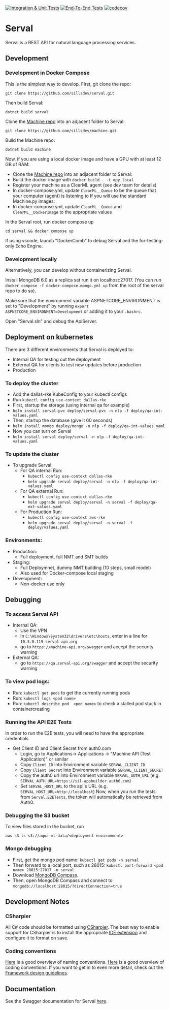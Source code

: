 [![Integration & Unit Tests](https://github.com/sillsdev/serval/actions/workflows/ci.yml/badge.svg)](https://github.com/sillsdev/serval/actions/workflows/ci.yml)
[![End-To-End Tests](https://github.com/sillsdev/serval/actions/workflows/ci-e2e.yml/badge.svg)](https://github.com/sillsdev/serval/actions/workflows/ci-e2e.yml)
[![codecov](https://codecov.io/gh/sillsdev/serval/graph/badge.svg?token=0PEQ9LXPK9)](https://codecov.io/gh/sillsdev/serval)

# Serval

Serval is a REST API for natural language processing services.

## Development

### Development in Docker Compose

This is the simplest way to develop.
First, git clone the repo:
  ```
  git clone https://github.com/sillsdev/serval.git
  ```
Then build Serval:
  ```
  dotnet build serval
  ```
Clone the [Machine repo](https://github.com/sillsdev/machine) into an adjacent folder to Serval:
  ```
  git clone https://github.com/sillsdev/machine.git
  ```
Build the Machine repo:
  ```
  dotnet build machine
  ```
Now, if you are using a local docker image and have a GPU with at least 12 GB of RAM:
* Clone the [Machine repo](https://github.com/sillsdev/machine.py) into an adjacent folder to Serval:
* Build the docker image with `docker build . -t mpy.local`
* Register your machine as a ClearML agent (see dev team for details)
* In docker-compose.yml, update `ClearML__Queue` to be the queue that your computer (agent) is listening to
If you will use the standard Machine.py images:
* In docker-compose.yml, update `ClearML__Queue` and `ClearML__DockerImage` to the appropriate values

In the Serval root, run docker compose up
  ```
  cd serval && docker compose up
  ```
If using vscode, launch "DockerComb" to debug Serval and the for-testing-only Echo Engine.

### Development locally
Alternatively, you can develop without containerizing Serval.

Install MongoDB 6.0 as a replica set run it on localhost:27017. (You can run `docker compose -f docker-compose.mongo.yml up` from the root of the serval repo to do so).

Make sure that the environment variable ASPNETCORE_ENVIRONMENT is set to "Development" by running `export ASPNETCORE_ENVIRONMENT=Development` or adding it to your `.bashrc`.

Open "Serval.sln" and debug the ApiServer.

## Deployment on kubernetes
There are 3 different environments that Serval is deployed to:
- Internal QA for testing out the deployment
- External QA for clients to test new updates before production
- Production
### To deploy the cluster
- Add the dallas-rke KubeConfig to your kubectl configs
- Run `kubectl config use-context dallas-rke`
- First, startup the storage (using internal qa for example)
- `helm install serval-pvc deploy/serval-pvc -n nlp -f deploy/qa-int-values.yaml`
- Then, startup the database (give it 60 seconds)
- `helm install mongo deploy/mongo -n nlp -f deploy/qa-int-values.yaml`
- Now you can turn on Serval
- `helm install serval deploy/serval -n nlp -f deploy/qa-int-values.yaml`

### To update the cluster
- To upgrade Serval:
  - For QA internal Run:
    - `kubectl config use-context dallas-rke`
    - `helm upgrade serval deploy/serval -n nlp -f deploy/qa-int-values.yaml`
  - For QA external Run:
    - `kubectl config use-context dallas-rke`
    - `helm upgrade serval deploy/serval -n serval -f deploy/qa-ext-values.yaml`
  - For Production Run:
    - `kubectl config use-context aws-rke`
    - `helm upgrade serval deploy/serval -n serval -f deploy/values.yaml`

### Environments:
- Production:
  - Full deployment, full NMT and SMT builds
- Staging:
  - Full Deploymnet, dummy NMT building (10 steps, small model)
  - Also used for Docker-compose local staging
- Development:
  - Non-docker use only

## Debugging
### To access Serval API
* Internal QA:
  * Use the VPN
  * In `C:\Windows\System32\drivers\etc\hosts`, enter in a line for `10.3.0.119 serval-api.org`
  * go to `https://machine-api.org/swagger` and accept the security warning
* External QA:
  * go to `https://qa.serval-api.org/swagger` and accept the security warning

### To view pod logs:
- Run: `kubectl get pods` to get the currently running pods
- Run: `kubectl logs <pod name>`
- Run: `kubectl describe pod  <pod name>` to check a stalled pod stuck in containercreating

### Running the API E2E Tests
In order to run the E2E tests, you will need to have the appropriate credentials
- Get Client ID and Client Secret from auth0.com
  - Login, go to Applications-> Applications -> "Machine API (Test Application)" or similar
  - Copy `Client ID` into Environment variable `SERVAL_CLIENT_ID`
  - Copy `Client Secret` into Environment variable `SERVAL_CLIENT_SECRET`
  - Copy the auth0 url into Environment variable `SERVAL_AUTH_URL` (e.g. `SERVAL_AUTH_URL=https://sil-appbuilder.auth0.com`)
  - Set `SERVAL_HOST_URL` to the api's URL (e.g. `SERVAL_HOST_URL=http://localhost`)
Now, when you run the tests from `Serval.E2ETests`, the token will automatically be retrieved from Auth0.

### Debugging the S3 bucket

To view files stored in the bucket, run
  ```
  aws s3 ls s3://aqua-ml-data/<deployment environment>
  ```
### Mongo debugging

* First, get the mongo pod name: `kubectl get pods -n serval`
* Then forward to a local port, such as 28015: `kubectl port-forward <pod name> 28015:27017 -n serval`
* Download [MongoDB Compass](https://www.mongodb.com/try/download/compass).
* Then, open MongoDB Compass and connect to `mongodb://localhost:28015/?directConnection=true`


## Development Notes
### CSharpier

All C# code should be formatted using [CSharpier](https://csharpier.com/). The best way to enable support for CSharpier is to install the appropriate [IDE extension](https://csharpier.com/docs/Editors) and configure it to format on save.

### Coding conventions

[Here](https://learn.microsoft.com/en-us/dotnet/csharp/fundamentals/coding-style/identifier-names) is a good overview of naming conventions. [Here](https://learn.microsoft.com/en-us/dotnet/csharp/fundamentals/coding-style/coding-conventions) is a good overview of coding conventions. If you want to get in to even more detail, check out the [Framework design guidelines](https://learn.microsoft.com/en-us/dotnet/standard/design-guidelines/).

## Documentation

See the Swagger documentation for Serval [here](https://prod.serval-api.org/swagger/index.html).